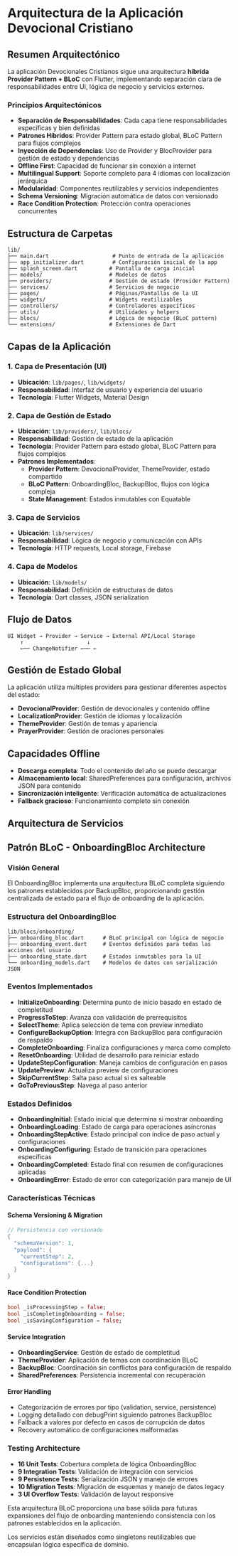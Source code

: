 # Arquitectura de la Aplicación Devocional Cristiano

## Resumen Arquitectónico

La aplicación Devocionales Cristianos sigue una arquitectura **híbrida Provider Pattern + BLoC** con Flutter, implementando separación clara de responsabilidades entre UI, lógica de negocio y servicios externos.

### Principios Arquitectónicos

- **Separación de Responsabilidades**: Cada capa tiene responsabilidades específicas y bien definidas
- **Patrones Híbridos**: Provider Pattern para estado global, BLoC Pattern para flujos complejos
- **Inyección de Dependencias**: Uso de Provider y BlocProvider para gestión de estado y dependencias
- **Offline First**: Capacidad de funcionar sin conexión a internet
- **Multilingual Support**: Soporte completo para 4 idiomas con localización jerárquica
- **Modularidad**: Componentes reutilizables y servicios independientes
- **Schema Versioning**: Migración automática de datos con versionado
- **Race Condition Protection**: Protección contra operaciones concurrentes

## Estructura de Carpetas

```
lib/
├── main.dart                    # Punto de entrada de la aplicación
├── app_initializer.dart         # Configuración inicial de la app
├── splash_screen.dart          # Pantalla de carga inicial
├── models/                     # Modelos de datos
├── providers/                  # Gestión de estado (Provider Pattern)
├── services/                   # Servicios de negocio
├── pages/                      # Páginas/Pantallas de la UI
├── widgets/                    # Widgets reutilizables
├── controllers/                # Controladores específicos
├── utils/                      # Utilidades y helpers
├── blocs/                      # Lógica de negocio (BLoC pattern)
└── extensions/                 # Extensiones de Dart
```

## Capas de la Aplicación

### 1. Capa de Presentación (UI)
- **Ubicación**: `lib/pages/`, `lib/widgets/`
- **Responsabilidad**: Interfaz de usuario y experiencia del usuario
- **Tecnología**: Flutter Widgets, Material Design

### 2. Capa de Gestión de Estado
- **Ubicación**: `lib/providers/`, `lib/blocs/`
- **Responsabilidad**: Gestión de estado de la aplicación
- **Tecnología**: Provider Pattern para estado global, BLoC Pattern para flujos complejos
- **Patrones Implementados**:
  - **Provider Pattern**: DevocionalProvider, ThemeProvider, estado compartido
  - **BLoC Pattern**: OnboardingBloc, BackupBloc, flujos con lógica compleja
  - **State Management**: Estados inmutables con Equatable

### 3. Capa de Servicios
- **Ubicación**: `lib/services/`
- **Responsabilidad**: Lógica de negocio y comunicación con APIs
- **Tecnología**: HTTP requests, Local storage, Firebase

### 4. Capa de Modelos
- **Ubicación**: `lib/models/`
- **Responsabilidad**: Definición de estructuras de datos
- **Tecnología**: Dart classes, JSON serialization

## Flujo de Datos

```
UI Widget → Provider → Service → External API/Local Storage
    ↑                    ↓
    ←── ChangeNotifier ←── ←
```

## Gestión de Estado Global

La aplicación utiliza múltiples providers para gestionar diferentes aspectos del estado:

- **DevocionalProvider**: Gestión de devocionales y contenido offline
- **LocalizationProvider**: Gestión de idiomas y localización
- **ThemeProvider**: Gestión de temas y apariencia
- **PrayerProvider**: Gestión de oraciones personales

## Capacidades Offline

- **Descarga completa**: Todo el contenido del año se puede descargar
- **Almacenamiento local**: SharedPreferences para configuración, archivos JSON para contenido
- **Sincronización inteligente**: Verificación automática de actualizaciones
- **Fallback gracioso**: Funcionamiento completo sin conexión

## Arquitectura de Servicios

## Patrón BLoC - OnboardingBloc Architecture

### Visión General
El OnboardingBloc implementa una arquitectura BLoC completa siguiendo los patrones establecidos por BackupBloc, proporcionando gestión centralizada de estado para el flujo de onboarding de la aplicación.

### Estructura del OnboardingBloc

```
lib/blocs/onboarding/
├── onboarding_bloc.dart      # BLoC principal con lógica de negocio
├── onboarding_event.dart     # Eventos definidos para todas las acciones del usuario
├── onboarding_state.dart     # Estados inmutables para la UI
└── onboarding_models.dart    # Modelos de datos con serialización JSON
```

### Eventos Implementados
- **InitializeOnboarding**: Determina punto de inicio basado en estado de completitud
- **ProgressToStep**: Avanza con validación de prerrequisitos
- **SelectTheme**: Aplica selección de tema con preview inmediato
- **ConfigureBackupOption**: Integra con BackupBloc para configuración de respaldo
- **CompleteOnboarding**: Finaliza configuraciones y marca como completo
- **ResetOnboarding**: Utilidad de desarrollo para reiniciar estado
- **UpdateStepConfiguration**: Maneja cambios de configuración en pasos
- **UpdatePreview**: Actualiza preview de configuraciones
- **SkipCurrentStep**: Salta paso actual si es salteable
- **GoToPreviousStep**: Navega al paso anterior

### Estados Definidos
- **OnboardingInitial**: Estado inicial que determina si mostrar onboarding
- **OnboardingLoading**: Estado de carga para operaciones asíncronas
- **OnboardingStepActive**: Estado principal con índice de paso actual y configuraciones
- **OnboardingConfiguring**: Estado de transición para operaciones específicas
- **OnboardingCompleted**: Estado final con resumen de configuraciones aplicadas
- **OnboardingError**: Estado de error con categorización para manejo de UI

### Características Técnicas

#### Schema Versioning & Migration
```dart
// Persistencia con versionado
{
  "schemaVersion": 1,
  "payload": {
    "currentStep": 2,
    "configurations": {...}
  }
}
```

#### Race Condition Protection
```dart
bool _isProcessingStep = false;
bool _isCompletingOnboarding = false;
bool _isSavingConfiguration = false;
```

#### Service Integration
- **OnboardingService**: Gestión de estado de completitud
- **ThemeProvider**: Aplicación de temas con coordinación BLoC
- **BackupBloc**: Coordinación sin conflictos para configuración de respaldo
- **SharedPreferences**: Persistencia incremental con recuperación

#### Error Handling
- Categorización de errores por tipo (validation, service, persistence)
- Logging detallado con debugPrint siguiendo patrones BackupBloc
- Fallback a valores por defecto en casos de corrupción de datos
- Recovery automático de configuraciones malformadas

### Testing Architecture
- **16 Unit Tests**: Cobertura completa de lógica OnboardingBloc
- **9 Integration Tests**: Validación de integración con servicios
- **9 Persistence Tests**: Serialización JSON y manejo de errores
- **10 Migration Tests**: Migración de esquemas y manejo de datos legacy
- **3 UI Overflow Tests**: Validación de layout responsive

Esta arquitectura BLoC proporciona una base sólida para futuras expansiones del flujo de onboarding manteniendo consistencia con los patrones establecidos en la aplicación.

Los servicios están diseñados como singletons reutilizables que encapsulan lógica específica de dominio.